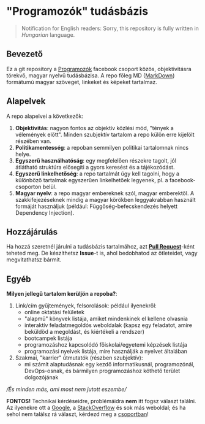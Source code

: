 # "Programozók" tudásbázis

> Notification for English readers: Sorry, this repository is fully written in _Hungarian_ language.

## Bevezető
Ez a git repository a [Programozók](https://www.facebook.com/groups/408156912634809/) facebook csoport közös, objektivitásra törekvő, magyar nyelvű tudásbázisa. A repo főleg MD ([MarkDown](https://guides.github.com/features/mastering-markdown/)) formátumú magyar szöveget, linkeket és képeket tartalmaz.

## Alapelvek
A repo alapelvei a következők:
1. **Objektivitás**: nagyon fontos az objektív közlési mód, "tények a vélemények előtt". Minden szubjektív tartalom a repo külön erre kijelölt részében van.
1. **Politikamentesség**: a repoban semmilyen politikai tartalomnak nincs helye.
1. **Egyszerű használhatóság**: egy megfelelően részekre tagolt, jól átlátható struktúra elősegíti a gyors keresést és a tájékozódást.
1. **Egyszerű linkelhetőség**: a repo tartalmát úgy kell tagolni, hogy a különböző tartalmak egyszerűen linkelhetőek legyenek, pl. a facebook-csoporton belül.
1. **Magyar nyelv**: a repo magyar embereknek szól, magyar emberektől. A szakkifejezéseknek mindig a magyar körökben leggyakrabban használt formáját használjuk (például: Függőség-befecskendezés helyett Dependency Injection).

## Hozzájárulás
Ha hozzá szeretnél járulni a tudásbázis tartalmához, azt [**Pull Request**](https://help.github.com/en/articles/about-pull-requests)-ként teheted meg. De készíthetsz **Issue**-t is, ahol bedobhatod az ötleteidet, vagy megvitathatsz bármit.

## Egyéb
**Milyen jellegű tartalom kerüljön a repoba?**:
1. Link/cím gyűjtemények, felsorolások: például ilyenekről:
    - online oktatási felületek
    - "alapmű" könyvek listája, amiket mindenkinek el kellene olvasnia
    - interaktív feladatmegoldós weboldalak (kapsz egy feladatot, amire beküldöd a megoldást, és kiértékeli a rendszer)
    - bootcampek listája
    - programozáshoz kapcsolódó főiskolai/egyetemi képzések listája
    - programozási nyelvek listája, mire használják a nyelvet általában
2. Szakmai, "karrier" útmutatók (részben szubjektív):
    - mi számít alaptudásnak egy kezdő informatikusnál, programozónál, DevOps-osnak, és bármilyen programozáshoz köthető terület dolgozójának

*/És minden más, ami most nem jutott eszembe/*

**FONTOS!**
Technikai kérdéseidre, problémáidra **nem** itt fogsz választ találni. Az ilyenekre ott a [Google](https://www.google.hu/), a [StackOverflow](https://stackoverflow.com/) és sok más weboldal; és ha sehol nem találsz rá választ, kérdezd meg a [csoportban](https://www.facebook.com/groups/408156912634809)!
